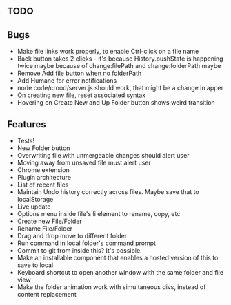 TODO
----

## Bugs

* Make file links work properly, to enable Ctrl-click on a file name
* Back button takes 2 clicks - it's because History.pushState is happening twice 
  maybe because of change:filePath and change:folderPath maybe
* Remove Add file button when no folderPath
* Add Humane for error notifications
* node code/crood/server.js should work, that might be a change in apper
* On creating new file, reset associated syntax
* Hovering on Create New and Up Folder button shows weird transition

## Features

* Tests!
* New Folder button
* Overwriting file with unmergeable changes should alert user
* Moving away from unsaved file must alert user
* Chrome extension
* Plugin architecture
* List of recent files
* Maintain Undo history correctly across files. Maybe save that to localStorage
* Live update
* Options menu inside file's li element to rename, copy, etc
* Create new File/Folder
* Rename File/Folder
* Drag and drop move to different folder
* Run command in local folder's command prompt
* Commit to git from inside this? It's possible.
* Make an installable component that enables a hosted version of this to save to local
* Keyboard shortcut to open another window with the same folder and file view
* Make the folder animation work with simultaneous divs, instead of content replacement
